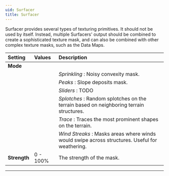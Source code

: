 ```yaml
---
uid: Surfacer
title: Surfacer
---
```


Surfacer provides several types of texturing primitives. It should not be used by itself. Instead, multiple Surfacers' output should be combined to create a sophisticated texture mask, and can also be combined with other complex texture masks, such as the Data Maps.


| Setting      | Values   | Description                                                                                    |
| :----------- | :------- | :--------------------------------------------------------------------------------------------- |
| **Mode**     |          |
|              |          | *Sprinkling* : Noisy convexity mask.                                                           |
|              |          | *Peaks* : Slope deposits mask.                                                                 |
|              |          | *Sliders* : TODO                                                                               |
|              |          | *Splotches* : Random splotches on the terrain based on neighboring terrain structures.         |
|              |          | *Trace* :  Traces the most prominent shapes on the terrain.                                    |
|              |          | *Wind Streaks* : Masks areas where winds would swipe across structures. Useful for weathering. |
| **Strength** | 0 - 100% | The strength of the mask.                                                                      |




***

<!--examples-->